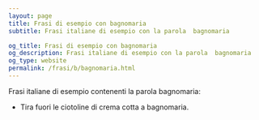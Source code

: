```yaml
---
layout: page
title: Frasi di esempio con bagnomaria 
subtitle: Frasi italiane di esempio con la parola  bagnomaria

og_title: Frasi di esempio con bagnomaria 
og_description: Frasi italiane di esempio con la parola  bagnomaria
og_type: website
permalink: /frasi/b/bagnomaria.html
---
```


Frasi italiane di esempio contenenti la parola bagnomaria:


- Tira fuori le ciotoline di crema cotta a bagnomaria.
